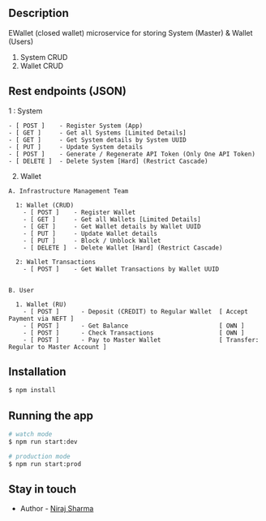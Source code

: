 ## Description

EWallet (closed wallet) microservice for storing System (Master) & Wallet (Users)

1. System CRUD
1. Wallet CRUD

## Rest endpoints (JSON)

  1 : System 

    - [ POST ]    - Register System (App)
    - [ GET ]     - Get all Systems [Limited Details]
    - [ GET ]     - Get System details by System UUID
    - [ PUT ]     - Update System details
    - [ POST ]    - Generate / Regenerate API Token (Only One API Token)
    - [ DELETE ]  - Delete System [Hard] (Restrict Cascade)

  2. Wallet 

    A. Infrastructure Management Team
	
      1: Wallet (CRUD)
        - [ POST ]    - Register Wallet
        - [ GET ]     - Get all Wallets [Limited Details]
        - [ GET ]     - Get Wallet details by Wallet UUID 
        - [ PUT ]     - Update Wallet details 
        - [ PUT ]     - Block / Unblock Wallet 
        - [ DELETE ]  - Delete Wallet [Hard] (Restrict Cascade)

      2: Wallet Transactions        
        - [ POST ]    - Get Wallet Transactions by Wallet UUID  
        
        
    B. User
      
      1. Wallet (RU)
        - [ POST ]      - Deposit (CREDIT) to Regular Wallet  [ Accept Payment via NEFT ]
        - [ POST ]      - Get Balance                         [ OWN ]
        - [ POST ]      - Check Transactions                  [ OWN ]
        - [ POST ]      - Pay to Master Wallet                [ Transfer: Regular to Master Account ] 

## Installation

```bash
$ npm install
```

## Running the app

```bash
# watch mode
$ npm run start:dev

# production mode
$ npm run start:prod
```

## Stay in touch

- Author - [Niraj Sharma](https://github.com/nirajshar)